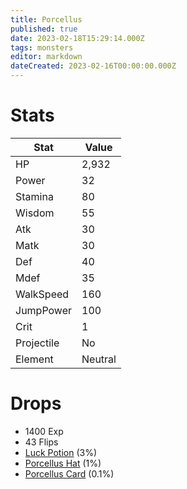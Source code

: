 ```yaml
---
title: Porcellus
published: true
date: 2023-02-18T15:29:14.000Z
tags: monsters
editor: markdown
dateCreated: 2023-02-16T00:00:00.000Z
---
```


# Stats
|Stat|Value|
|-|-|
|HP|2,932|
|Power|32|
|Stamina|80|
|Wisdom|55|
|Atk|30|
|Matk|30|
|Def|40|
|Mdef|35|
|WalkSpeed|160|
|JumpPower|100|
|Crit|1|
|Projectile|No|
|Element|Neutral|

# Drops
 * 1400 Exp
 * 43 Flips
 * [Luck Potion](/items/luck-potion.md) (3%)
 * [Porcellus Hat](/items/porcellus-hat.md) (1%)
 * [Porcellus Card](/items/porcellus-card.md) (0.1%)
